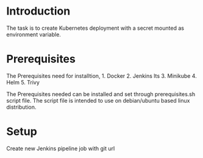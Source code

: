 # Introduction 
The task is to create Kubernetes deployment with a secret mounted as environment variable.

# Prerequisites
The Prerequisites need for installtion,
    1. Docker 
    2. Jenkins lts
    3. Minikube
    4. Helm
    5. Trivy

The Prerequisites needed can be installed and set through prerequisites.sh script file. The
script file is intended to use on debian/ubuntu based linux distribution.


# Setup
Create new Jenkins pipeline job with git url
